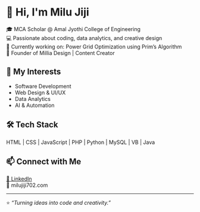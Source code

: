 # 👋 Hi, I'm Milu Jiji
🎓 MCA Scholar @ Amal Jyothi College of Engineering  
💻 Passionate about coding, data analytics, and creative design  
🚀 Currently working on: Power Grid Optimization using Prim’s Algorithm  
🎨 Founder of Millia Design | Content Creator  

## 🌱 My Interests
- Software Development  
- Web Design & UI/UX  
- Data Analytics  
- AI & Automation  

## 🛠️ Tech Stack
HTML | CSS | JavaScript | PHP | Python | MySQL | VB | Java  

## 📫 Connect with Me
[💼 LinkedIn](https://www.linkedin.com/in/milu-jiji-9a541727a?utm_source=share&utm_campaign=share_via&utm_content=profile&utm_medium=android_app)    
📧 milujiji702.com 

---

⭐ *“Turning ideas into code and creativity.”*  
